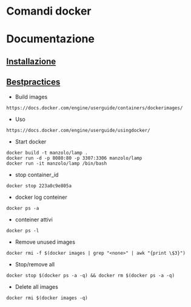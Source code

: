 Comandi docker
=============

# Documentazione

## [Installazione](https://docs.docker.com/engine/installation/ubuntulinux/)

## [Bestpractices](https://docs.docker.com/engine/articles/dockerfile_best-practices)

- Build images
```
https://docs.docker.com/engine/userguide/containers/dockerimages/
```

- Uso
```
https://docs.docker.com/engine/userguide/usingdocker/
```

- Start docker
```
docker build -t manzolo/lamp .
docker run -d -p 8080:80 -p 3307:3306 manzolo/lamp
docker run -it manzolo/lamp /bin/bash
```

- stop container_id
```
docker stop 223a0c9e805a
```

- docker log conteiner
```
docker ps -a
```

- conteiner attivi
```
docker ps -l
```

- Remove unused images
```
docker rmi -f $(docker images | grep "<none>" | awk "{print \$3}")
```

- Stop/remove all
```
docker stop $(docker ps -a -q) && docker rm $(docker ps -a -q)
```
- Delete all images
```
docker rmi $(docker images -q)
```
